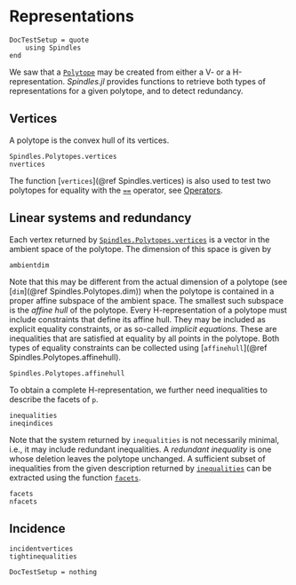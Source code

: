# Representations

```@meta
DocTestSetup = quote
    using Spindles
end
```

We saw that a [`Polytope`](@ref) may be created from either a V- or a H-representation.
*Spindles.jl* provides functions to retrieve both types of representations for a given polytope,
and to detect redundancy.

## Vertices
A polytope is the convex hull of its vertices.
```@docs
Spindles.Polytopes.vertices
nvertices
```
The function [`vertices`](@ref Spindles.vertices) is also used to test two polytopes for equality with
the [`==`](@ref) operator, see [Operators](@ref).

## Linear systems and redundancy
Each vertex returned by [`Spindles.Polytopes.vertices`](@ref) is a vector in the ambient space of the polytope.
The dimension of this space is given by
````@docs
ambientdim
````

Note that this may be different from the actual dimension of a polytope (see [`dim`](@ref Spindles.Polytopes.dim))
when the polytope is contained in a proper affine subspace of the ambient space. The smallest
such subspace is the *affine hull* of the polytope. Every H-representation of a polytope must include constraints
that define its affine hull. They may be included as explicit equality constraints, or as so-called
*implicit equations*. These are inequalities that are satisfied at equality by all points in the polytope.
Both types of equality constraints can be collected using [`affinehull`](@ref Spindles.Polytopes.affinehull).

````@docs
Spindles.Polytopes.affinehull
````

To obtain a complete H-representation, we further need inequalities to describe the facets of `p`.
````@docs
inequalities
ineqindices
````

Note that the system returned by `inequalities` is not necessarily minimal, i.e., it may include 
redundant inequalities. A *redundant inequality* is one whose deletion leaves the polytope unchanged.
A sufficient subset of inequalities from the given description returned by [`inequalities`](@ref) can be extracted
using the function [`facets`](@ref).

```@docs
facets
nfacets
```

## Incidence
```@docs
incidentvertices
tightinequalities
``` 

```@meta
DocTestSetup = nothing
```